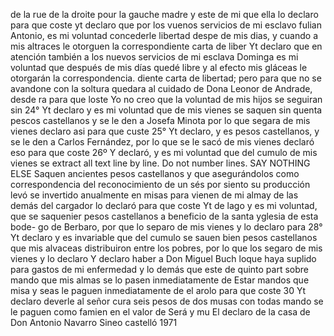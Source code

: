 de la rue de la droite pour la gauche
madre y este de mi que ella lo declaro para que coste
yt declaro que por los vuenos servicios de mi esclavo fulian
Antonio, es mi voluntad concederle libertad despe de mis dias,
y cuando a mis altraces le otorguen la correspondiente carta de liber
Yt declaro que en atención también a los nuevos servicios de mi esclava Dominga es mi voluntad que después de mis días quedé libre y al efecto mis gláceas le otorgarán la correspondencia.
diente carta de libertad; pero para que no se avandone con la soltura quedara al cuidado de Dona Leonor de Andrade, desde
ra para que loste
Yo no creo que la voluntad de mis hijos se seguiran sin
24° Yt declaro y es mi voluntad que de mis vienes se saquen sin
quenta pescos castellanos y se le den a Josefa Minota por lo que
segara de mis vienes declaro asi para que custe
25° Yt declaro, y es
pesos castellanos, y se le den a Carlos Fernández, por lo que se le sacó de mis vienes declaró eso para que coste
26º Y declaró, y es mi voluntad que del cumulo de mis vienes se
extract all text line by line. Do not number lines. SAY NOTHING ELSE
Saquen ancientes pesos castellanos y que asegurándolos como correspondencia del reconocimiento de un sés por siento su producción levó se invertido anualmente en misas para vienen de mi almay de las demás del cargador lo declaró para que coste
Yt de lago y es mi voluntad, que se saquenier pesos castellanos a beneficio de la santa yglesia de esta bode- go de Berbaro, por que lo separo de mis vienes y lo declaro para
28° Yt declaro y es invariable que del cumulo se sauen bien pesos castellanos que mis alvaceas distribuiron entre los pobres, por lo que los segaro de mis vienes y lo declaro
Y declaro haber a Don Miguel Buch loque haya suplido para
gastos de mi enfermedad y lo demás que este de quinto part
sobre mando que mis almas se lo pasen inmediatamente de
Estar mandos que misa y seas le paguen inmediatamente de el arolo para que coste 30 Yt declaro deverle al señor cura seis pesos de dos musas con todas mando se le paguen como famien en el valor de Será y mu
El declaro de la casa de Don Antonio Navarro Sineo castelló
1971